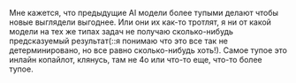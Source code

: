 ---
---
Мне кажется, что предыдущие AI модели более тупыми делают чтобы новые выглядели выгоднее.
Или они их как-то тротлят, я ни от какой модели на тех же типах задач не получаю сколько-нибудь предсказуемый результат(::я понимаю что это все так не детерминировано, но все равно сколько-нибудь хоть!). Самое тупое это инлайн копайлот, клянусь, там не 4o или что-то еще, что-то более тупое.